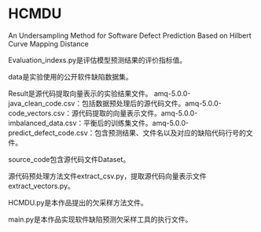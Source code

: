 # HCMDU
An Undersampling Method for Software Defect Prediction Based on Hilbert Curve Mapping Distance

Evaluation_indexs.py是评估模型预测结果的评价指标值。

data是实验使用的公开软件缺陷数据集。

Result是源代码提取向量表示的实验结果文件。
amq-5.0.0-java_clean_code.csv：包括数据预处理后的源代码文件。amq-5.0.0-code_vectors.csv：源代码提取的向量表示文件。amq-5.0.0-imbalanced_data.csv：平衡后的训练集文件。amq-5.0.0-predict_defect_code.csv：包含预测结果、文件名以及对应的缺陷代码行号的文件。

source_code包含源代码文件Dataset。

源代码预处理方法文件extract_csv.py，提取源代码向量表示文件extract_vectors.py。

HCMDU.py是本作品提出的欠采样方法文件。

main.py是本作品实现软件缺陷预测欠采样工具的执行文件。
